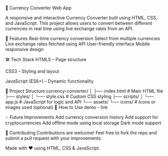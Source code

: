 💱 Currency Converter Web App

A responsive and interactive Currency Converter built using HTML, CSS, and JavaScript. 
This project allows users to convert between different currencies in real time using live exchange rates from an API.

🚀 Features
Real-time currency conversion
Select from multiple currencies
Live exchange rates fetched using API
User-friendly interface
Mobile responsive design

🛠️ Tech Stack
HTML5 – Page structure

CSS3 – Styling and layout

JavaScript (ES6+) – Dynamic functionality


📂 Project Structure
currency-converter/
│
├── index.html          # Main HTML file
├── styles/
│   └── style.css       # Custom CSS styling
├── scripts/
│   └── app.js          # JavaScript for logic and API
└── assets/
    └── icons/          # Icons or images used (optional)
🔧 How to Use
demo - link 


💡 Future Improvements
Add currency conversion history
Add support for cryptocurrencies
Add offline mode using local storage
Dark mode support

🤝 Contributing
Contributions are welcome! Feel free to fork the repo and submit a pull request with your improvements.

Made with ❤️ using HTML, CSS & JavaScript.

